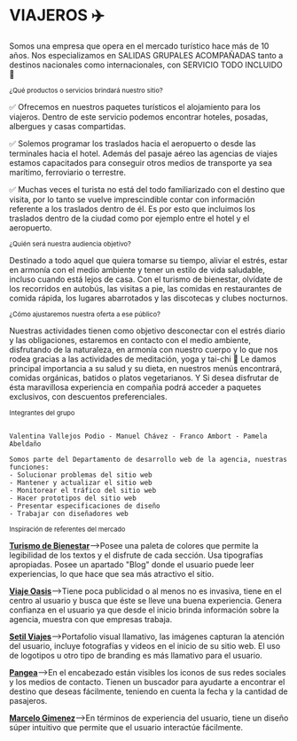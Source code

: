 
# **VIAJEROS** :airplane:

Somos una empresa que opera en el mercado turístico hace más de 10 años.
Nos especializamos en SALIDAS GRUPALES ACOMPAÑADAS tanto a destinos nacionales como internacionales, con SERVICIO TODO INCLUIDO :love_you_gesture:

<sup>¿Qué productos o servicios brindará nuestro sitio?</sup>

:white_check_mark: Ofrecemos en nuestros paquetes turísticos el alojamiento para los viajeros. Dentro de este servicio podemos encontrar hoteles, posadas, albergues y casas compartidas.

:white_check_mark: Solemos programar los traslados hacia el aeropuerto o desde las terminales hacia el hotel. Además del pasaje aéreo las agencias de viajes estamos capacitados para conseguir otros medios de transporte ya sea marítimo, ferroviario o terrestre.

:white_check_mark: Muchas veces el turista no está del todo familiarizado con el destino que visita, por lo tanto se vuelve imprescindible contar con información referente a los traslados dentro de él. Es por esto que incluimos los traslados dentro de la ciudad como por ejemplo entre el hotel y el aeropuerto.

<sup>¿Quién será nuestra audiencia objetivo?</sup>

Destinado a todo aquel que quiera tomarse su tiempo, aliviar el estrés, estar en armonía con el medio ambiente y tener un estilo de vida saludable, incluso cuando está lejos de casa. Con el turismo de bienestar, olvídate de los recorridos en autobús, las visitas a pie, las comidas en restaurantes de comida rápida, los lugares abarrotados y las discotecas y clubes nocturnos.

<sup>¿Cómo ajustaremos nuestra oferta a ese público?</sup>

Nuestras actividades tienen como objetivo desconectar con el estrés diario y las obligaciones, estaremos en contacto con el medio ambiente, disfrutando de la naturaleza, en armonía con nuestro cuerpo y lo que nos rodea gracias a las actividades de meditación, yoga y tai-chi :lotus_position:
Le damos principal importancia a su salud y su dieta, en nuestros menús encontrará, comidas orgánicas, batidos o platos vegetarianos.
Y Si desea disfrutar de ésta maravillosa experiencia en compañia podrá acceder a paquetes exclusivos, con descuentos preferenciales.

<sup>Integrantes del grupo</sup>

```

Valentina Vallejos Podio - Manuel Chávez - Franco Ambort - Pamela Abeldaño

Somos parte del Departamento de desarrollo web de la agencia, nuestras funciones:
- Solucionar problemas del sitio web
- Mantener y actualizar el sitio web
- Monitorear el tráfico del sitio web
- Hacer prototipos del sitio web
- Presentar especificaciones de diseño
- Trabajar con diseñadores web

```

<sup>Inspiración de referentes del mercado</sup>

[**Turismo de Bienestar**](https://turismodebienestar.com/)-->Posee una paleta de colores que permite la legibilidad de los textos y el disfrute de cada sección. Usa tipografías apropiadas. Posee un apartado "Blog" donde el usuario puede leer experiencias, lo que hace que sea más atractivo el sitio.

[**Viaje Oasis**](https://viajesoasis.com/)-->Tiene poca publicidad o al menos no es invasiva, tiene en el centro al usuario y busca que éste se lleve una buena experiencia. Genera confianza en el usuario ya que desde el inicio brinda información sobre la agencia, muestra con que empresas trabaja.

[**Setil Viajes**](https://www.setilviajes.com/)-->Portafolio visual llamativo, las imágenes capturan la atención del usuario, incluye fotografías y videos en el inicio de su sitio web. El uso de logotipos u otro tipo de branding es más llamativo para el usuario.

[**Pangea**](https://www.pangea.tur.ar/)-->En el encabezado están visibles los iconos de sus redes sociales y los medios de contacto. Tienen un buscador para ayudarte a encontrar el destino que deseas fácilmente, teniendo en cuenta la fecha y la cantidad de pasajeros.

[**Marcelo Gimenez**](https://marcelogimenez.tur.ar/)-->En términos de experiencia del usuario, tiene un diseño súper intuitivo que permite que el usuario interactúe fácilmente.

